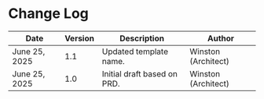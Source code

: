 # Change Log

| Date          | Version | Description                 | Author              |
| ------------- | ------- | --------------------------- | ------------------- |
| June 25, 2025 | 1.1     | Updated template name.      | Winston (Architect) |
| June 25, 2025 | 1.0     | Initial draft based on PRD. | Winston (Architect) |

